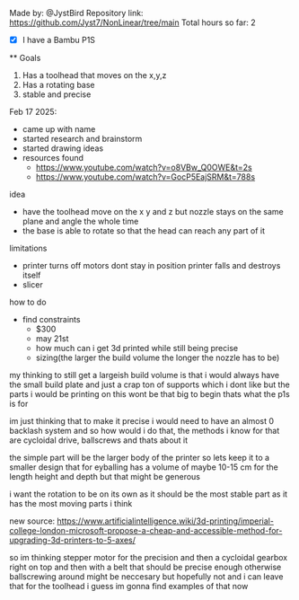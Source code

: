 Made by: @JystBird
Repository link: https://github.com/Jyst7/NonLinear/tree/main
Total hours so far: 2

- [x] I have a Bambu P1S

** Goals

1. Has a toolhead that moves on the x,y,z
2. Has a rotating base
3. stable and precise

Feb 17 2025:

- came up with name
- started research and brainstorm
- started drawing ideas
- resources found
    - https://www.youtube.com/watch?v=o8VBw_Q0OWE&t=2s
    - https://www.youtube.com/watch?v=GocP5EajSRM&t=788s

idea
- have the toolhead move on the x y and z but nozzle stays on the same plane and angle the whole time
- the base is able to rotate so that the head can reach any part of it

limitations
- printer turns off motors dont stay in position printer falls and destroys itself
- slicer

how to do
- find constraints
    - $300
    - may 21st
    - how much can i get 3d printed while still being precise
    - sizing(the larger the build volume the longer the nozzle has to be)

my thinking to still get a largeish build volume is that i would always have the small build plate and just a crap ton of supports which i dont like but the parts i would be printing on this wont be that big to begin thats what the p1s is for

im just thinking that to make it precise i would need to have an almost 0 backlash system and so how would i do that, the methods i know for that are cycloidal drive, ballscrews and thats about it

the simple part will be the larger body of the printer so lets keep it to a smaller design that for eyballing has a volume of maybe 10-15 cm for the length height and depth but that might be generous

i want the rotation to be on its own as it should be the most stable part as it has the most moving parts i think

new source: https://www.artificialintelligence.wiki/3d-printing/imperial-college-london-microsoft-propose-a-cheap-and-accessible-method-for-upgrading-3d-printers-to-5-axes/

so im thinking stepper motor for the precision and then a cycloidal gearbox right on top and then with a belt that should be precise enough otherwise ballscrewing around might be neccesary but hopefully not and i can leave that for the toolhead i guess im gonna find examples of that now